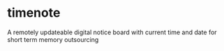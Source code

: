 # timenote
A remotely updateable digital notice board with current time and date for short term memory outsourcing
